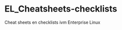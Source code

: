 EL_Cheatsheets-checklists
=========================

Cheat sheets en checklists ivm Enterprise Linux

